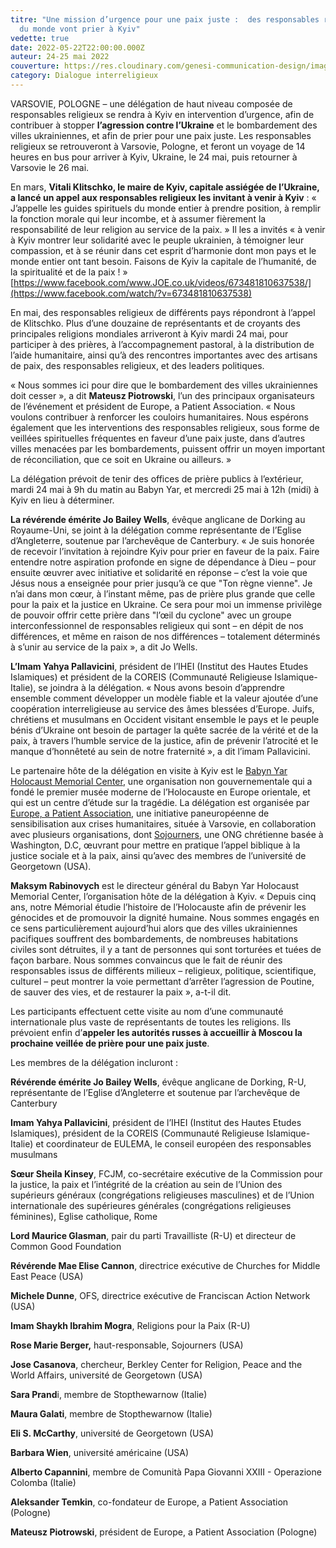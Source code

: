 ```yaml
---
titre: "Une mission d’urgence pour une paix juste :  des responsables religieux
  du monde vont prier à Kyiv"
vedette: true
date: 2022-05-22T22:00:00.000Z
auteur: 24-25 mai 2022
couverture: https://res.cloudinary.com/genesi-communication-design/image/upload/v1653291342/IMG-20220523-WA0000_jcudiy.jpg
category: Dialogue interreligieux
---
```

VARSOVIE, POLOGNE – une délégation de haut niveau composée de responsables religieux se rendra à Kyiv en intervention d’urgence, afin de contribuer à stopper **l’agression contre l’Ukraine** et le bombardement des villes ukrainiennes, et afin de prier pour une paix juste. Les responsables religieux se retrouveront à Varsovie, Pologne, et feront un voyage de 14 heures en bus pour arriver à Kyiv, Ukraine, le 24 mai, puis retourner à Varsovie le 26 mai.

En mars, **Vitali Klitschko, le maire de Kyiv, capitale assiégée de l’Ukraine, a lancé un appel aux responsables religieux les invitant à venir à Kyiv** : « J’appelle les guides spirituels du monde entier à prendre position, à remplir la fonction morale qui leur incombe, et à assumer fièrement la responsabilité de leur religion au service de la paix. » Il les a invités « à venir à Kyiv montrer leur solidarité avec le peuple ukrainien, à témoigner leur compassion, et à se réunir dans cet esprit d’harmonie dont mon pays et le monde entier ont tant besoin. Faisons de Kyiv la capitale de l’humanité, de la spiritualité et de la paix ! » [https://www.facebook.com/www.JOE.co.uk/videos/673481810637538/](https://www.facebook.com/watch/?v=673481810637538)

En mai, des responsables religieux de différents pays répondront à l’appel de Klitschko. Plus d’une douzaine de représentants et de croyants des principales religions mondiales arriveront à Kyiv mardi 24 mai, pour participer à des prières, à l’accompagnement pastoral, à la distribution de l’aide humanitaire, ainsi qu’à des rencontres importantes avec des artisans de paix, des responsables religieux, et des leaders politiques.

« Nous sommes ici pour dire que le bombardement des villes ukrainiennes doit cesser », a dit **Mateusz Piotrowski**, l’un des principaux organisateurs de l’événement et président de Europe, a Patient Association. « Nous voulons contribuer à renforcer les couloirs humanitaires. Nous espérons également que les interventions des responsables religieux, sous forme de veillées spirituelles fréquentes en faveur d’une paix juste, dans d’autres villes menacées par les bombardements, puissent offrir un moyen important de réconciliation, que ce soit en Ukraine ou ailleurs. »

La délégation prévoit de tenir des offices de prière publics à l’extérieur, mardi 24 mai à 9h du matin au Babyn Yar, et mercredi 25 mai à 12h (midi) à Kyiv en lieu à déterminer.

**La révérende émérite Jo Bailey Wells**, évêque anglicane de Dorking au Royaume-Uni, se joint à la délégation comme représentante de l’Eglise d’Angleterre, soutenue par l’archevêque de Canterbury. « Je suis honorée de recevoir l’invitation à rejoindre Kyiv pour prier en faveur de la paix. Faire entendre notre aspiration profonde en signe de dépendance à Dieu – pour ensuite œuvrer avec initiative et solidarité en réponse – c’est la voie que Jésus nous a enseignée pour prier jusqu’à ce que "Ton règne vienne". Je n’ai dans mon cœur, à l’instant même, pas de prière plus grande que celle pour la paix et la justice en Ukraine. Ce sera pour moi un immense privilège de pouvoir offrir cette prière dans "l’œil du cyclone" avec un groupe interconfessionnel de responsables religieux qui sont – en dépit de nos différences, et même en raison de nos différences – totalement déterminés à s’unir au service de la paix », a dit Jo Wells.

**L’Imam Yahya Pallavicini**, président de l’IHEI (Institut des Hautes Etudes Islamiques) et président de la COREIS (Communauté Religieuse Islamique-Italie), se joindra à la délégation. « Nous avons besoin d’apprendre ensemble comment développer un modèle fiable et la valeur ajoutée d’une coopération interreligieuse au service des âmes blessées d’Europe. Juifs, chrétiens et musulmans en Occident visitant ensemble le pays et le peuple bénis d’Ukraine ont besoin de partager la quête sacrée de la vérité et de la paix, à travers l’humble service de la justice, afin de prévenir l’atrocité et le manque d’honnêteté au sein de notre fraternité », a dit l’imam Pallavicini.

Le partenaire hôte de la délégation en visite à Kyiv est le [Babyn Yar Holocaust Memorial Center](https://babynyar.org/en/about), une organisation non gouvernementale qui a fondé le premier musée moderne de l’Holocauste en Europe orientale, et qui est un centre d’étude sur la tragédie. La délégation est organisée par [Europe, a Patient Association](https://www.europeapatient.com/), une initiative paneuropéenne de sensibilisation aux crises humanitaires, située à Varsovie, en collaboration avec plusieurs organisations, dont [Sojourners](https://sojo.net/join/campaigns/nonviolence-and-peace), une ONG chrétienne basée à Washington, D.C, œuvrant pour mettre en pratique l’appel biblique à la justice sociale et à la paix, ainsi qu’avec des membres de l’université de Georgetown (USA).

**Maksym Rabinovych** est le directeur général du Babyn Yar Holocaust Memorial Center, l’organisation hôte de la délégation à Kyiv. « Depuis cinq ans, notre Mémorial étudie l’histoire de l’Holocauste afin de prévenir les génocides et de promouvoir la dignité humaine. Nous sommes engagés en ce sens particulièrement aujourd’hui alors que des villes ukrainiennes pacifiques souffrent des bombardements, de nombreuses habitations civiles sont détruites, il y a tant de personnes qui sont torturées et tuées de façon barbare. Nous sommes convaincus que le fait de réunir des responsables issus de différents milieux – religieux, politique, scientifique, culturel – peut montrer la voie permettant d’arrêter l’agression de Poutine, de sauver des vies, et de restaurer la paix », a-t-il dit.

Les participants effectuent cette visite au nom d’une communauté internationale plus vaste de représentants de toutes les religions. Ils prévoient enfin d’**appeler les autorités russes à accueillir à Moscou la prochaine veillée de prière pour une paix juste**.

Les membres de la délégation incluront :

**Révérende émérite Jo Bailey Wells**, évêque anglicane de Dorking, R-U, représentante de l’Eglise d’Angleterre et soutenue par l’archevêque de Canterbury

**Imam Yahya Pallavicini**, président de l’IHEI (Institut des Hautes Etudes Islamiques), président de la COREIS (Communauté Religieuse Islamique-Italie) et coordinateur de EULEMA, le conseil européen des responsables musulmans

**Sœur Sheila Kinsey**, FCJM, co-secrétaire exécutive de la Commission pour la justice, la paix et l’intégrité de la création au sein de l’Union des supérieurs généraux (congrégations religieuses masculines) et de l’Union internationale des supérieures générales (congrégations religieuses féminines), Eglise catholique, Rome

**Lord Maurice Glasman**, pair du parti Travailliste (R-U) et directeur de Common Good Foundation

**Révérende Mae Elise Cannon**, directrice exécutive de Churches for Middle East Peace (USA)

**Michele Dunne**, OFS, directrice exécutive de Franciscan Action Network (USA)

**Imam Shaykh Ibrahim Mogra**, Religions pour la Paix (R-U)

**Rose Marie Berger,** haut-responsable, Sojourners (USA)

**Jose Casanova**, chercheur, Berkley Center for Religion, Peace and the World Affairs, université de Georgetown (USA)

**Sara Prand**i, membre de Stopthewarnow (Italie)

**Maura Galati**, membre de Stopthewarnow (Italie)

**Eli S. McCarthy**, université de Georgetown (USA)

**Barbara Wien**, université américaine (USA)

**Alberto Capannini**, membre de Comunità Papa Giovanni XXIII - Operazione Colomba (Italie)

**Aleksander Temkin**, co-fondateur de Europe, a Patient Association (Pologne)

**Mateusz Piotrowski**, président de Europe, a Patient Association (Pologne)